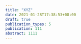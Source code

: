 ```yaml
---
title: "XYZ"
date: 2021-01-28T17:38:53+08:00
draft: true
publication_types: 5
publication: 111
abstract: 1111
---
```


